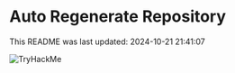 # Auto Regenerate Repository

This README was last updated: 2024-10-21 21:41:07

 ![TryHackMe](https://tryhackme.com/badge/533634)